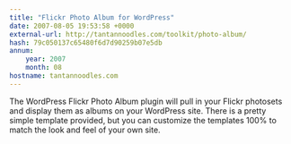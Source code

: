 ```yaml
---
title: "Flickr Photo Album for WordPress"
date: 2007-08-05 19:53:58 +0000
external-url: http://tantannoodles.com/toolkit/photo-album/
hash: 79c050137c65480f6d7d90259b07e5db
annum:
    year: 2007
    month: 08
hostname: tantannoodles.com
---
```


The WordPress Flickr Photo Album plugin will pull in your Flickr photosets and display them as albums on your WordPress site. There is a pretty simple template provided, but you can customize the templates 100% to match the look and feel of your own site.
